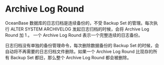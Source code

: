 Archive Log Round
=================

OceanBase 数据库的日志归档是连续备份的，不受 Backup Set 的管理。每次执行 ALTER SYSTEM ARCHIVELOG 发起日志归档的时候，会将 Archive Log Round 加 1 。 一个 Archive Log Round 表示一个完整连续的日志备份。

日志归档没有单独的备份管理命令，每次删除数据备份的 Backup Set 的时候，会自动将不再需要的日志归档文件删除。如果一个 Archive Log Round 比现存的所有 Backup Set 都旧，那么整个 Archive Log Round 都会被删除。
